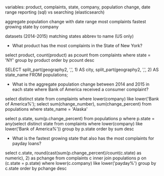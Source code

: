 

variables: product, complaints, state, company, population change, date range
reporting (sql) vs searching (elasticsearch)

aggregate population change with date range
most complaints
fastest growing state
by company


datasets (2014-2015)
matching states abbrev to name (US only)


* What product has the most complaints in the State of New York?

select product, count(product) as pcount from complaints 
where state = 'NY'
group by product
order by pcount desc


SELECT split_part(geography2, ',', 1) AS city,
    split_part(geography2, ',', 2) AS state_name
FROM populations;


* What is the aggregate population change between 2014 and 2015 in each state where
Bank of America received a consumer complaint?

select distinct state from complaints where lower(company) like lower('Bank of America%');
select sum(change_number), sum(change_percent) from populations
where state_name = 'Alaska'

select p.state, sum(p.change_percent)
from populations p
where p.state = any(select distinct state from complaints 
where lower(company) like lower('Bank of America%'))
group by p.state
order by sum desc


* What is the fastest growing state that also has the most complaints for payday loans?

select c.state, round(cast(sum(p.change_percent)/count(c.state) as numeric), 2) as pchange
from complaints c
inner join populations p on (c.state = p.state)
where lower(c.company) like lower('payday%')
group by c.state
order by pchange desc


